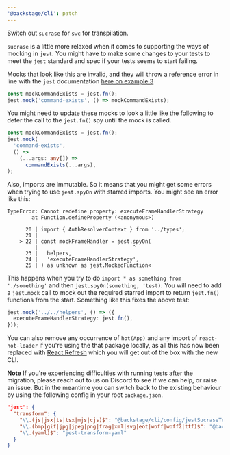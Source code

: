 ```yaml
---
'@backstage/cli': patch
---
```


Switch out `sucrase` for `swc` for transpilation.

`sucrase` is a little more relaxed when it comes to supporting the ways of mocking in `jest`. You might have to make some changes to your tests to meet the `jest` standard and spec if your tests seems to start failing.

Mocks that look like this are invalid, and they will throw a reference error in line with the `jest` documentation [here on example 3](https://jestjs.io/docs/es6-class-mocks#calling-jestmock-with-the-module-factory-parameter)

```ts
const mockCommandExists = jest.fn();
jest.mock('command-exists', () => mockCommandExists);
```

You might need to update these mocks to look a little like the following to defer the call to the `jest.fn()` spy until the mock is called.

```ts
const mockCommandExists = jest.fn();
jest.mock(
  'command-exists',
  () =>
    (...args: any[]) =>
      commandExists(...args),
);
```

Also, imports are immutable. So it means that you might get some errors when trying to use `jest.spyOn` with starred imports. You might see an error like this:

```log
TypeError: Cannot redefine property: executeFrameHandlerStrategy
        at Function.defineProperty (<anonymous>)

      20 | import { AuthResolverContext } from '../types';
      21 |
    > 22 | const mockFrameHandler = jest.spyOn(
         |                               ^
      23 |   helpers,
      24 |   'executeFrameHandlerStrategy',
      25 | ) as unknown as jest.MockedFunction<
```

This happens when you try to do `import * as something from './something'` and then `jest.spyOn(something, 'test)`. You will need to add a `jest.mock` call to mock out the required starred import to return `jest.fn()` functions from the start. Something like this fixes the above test:

```ts
jest.mock('../../helpers', () => ({
  executeFrameHandlerStrategy: jest.fn(),
}));
```

You can also remove any occurrence of `hot(App)` and any import of `react-hot-loader` if you're using the that package locally, as all this has now been replaced with [React Refresh](https://www.npmjs.com/package/react-refresh) which you will get out of the box with the new CLI.

**Note** If you're experiencing difficulties with running tests after the migration, please reach out to us on Discord to see if we can help, or raise an issue. But in the meantime you can switch back to the existing behaviour by using the following config in your root `package.json`.

```json
"jest": {
  "transform": {
    "\\.(js|jsx|ts|tsx|mjs|cjs)$": "@backstage/cli/config/jestSucraseTransform.js",
    "\\.(bmp|gif|jpg|jpeg|png|frag|xml|svg|eot|woff|woff2|ttf)$": "@backstage/cli/config/jestFileTransform.js",
    "\\.(yaml)$": "jest-transform-yaml"
  }
}
```
